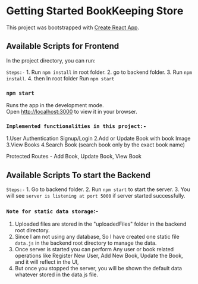 # Getting Started BookKeeping Store

This project was bootstrapped with [Create React App](https://github.com/facebook/create-react-app).

## Available Scripts for Frontend

In the project directory, you can run:

`Steps:-` 1. Run `npm install` in root folder.
          2. go to backend folder.
          3. Run `npm install`.
          4. then In root folder Run `npm start`

### `npm start`

Runs the app in the development mode.\
Open [http://localhost:3000](http://localhost:3000) to view it in your browser.


### `Implemented functionalities in this project:- `

1.User Authentication Signup/Login
2.Add or Update Book with book Image
3.View Books
4.Search Book (search book only by the exact book name)

Protected Routes - Add Book, Update Book, View Book

## Available Scripts To start the Backend

`Steps:-` 1. Go to backend folder.
          2. Run `npm start` to start the server.
          3. You will see `server is listening at port 5000` if server started successfully.

### `Note for static data storage`:- 
1. Uploaded files are stored in the "uploadedFiles" folder in the backend root directory.
2. Since I am not using any database, So I have created one static file `data.js` in the backend root directory to manage the data.
3. Once server is started you can perform Any user or book related operations like Register New User, Add New Book, Update the Book, and it will reflect in the UI,
4. But once you stopped the server, you will be shown the default data whatever stored in the data.js file.
